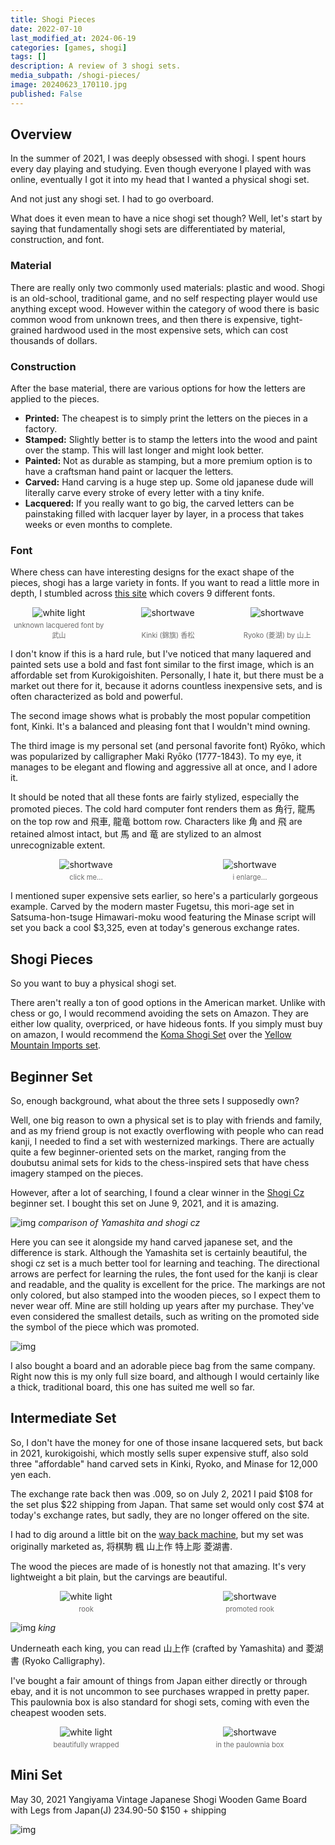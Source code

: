 ```yaml
---
title: Shogi Pieces
date: 2022-07-10
last_modified_at: 2024-06-19
categories: [games, shogi]
tags: []
description: A review of 3 shogi sets.
media_subpath: /shogi-pieces/
image: 20240623_170110.jpg
published: False
---
```


<style>
    .grid-2x2 {
        display: grid;
        grid-template-columns: 1fr 1fr;
        grid-template-rows: auto auto;
        column-gap: 20px; /* Keep horizontal gap */
        justify-items: center;
    }
    .grid-3x2 {
        display: grid;
        grid-template-columns: 1fr 1fr 1fr;
        grid-template-rows: auto auto;
        column-gap: 20px; /* Keep horizontal gap */
        justify-items: center;
    }
    .grid-container {
        justify-items: center;
    }
    .grid-container > div {
        display: flex;
        flex-direction: column;
        align-items: center;
        height: 100%; /* Ensure the div takes full height of the grid cell */
        justify-content: flex-end; /* Align items to the bottom */
    }
    .grid-container img {
        width: auto;
        max-width: 100%;
        height: auto;
        object-fit: cover;
        display: block;
        margin-bottom: 5px; /* Small margin to separate the image and caption */
    }
    .grid-container .caption em {
        display: block;
        text-align: center;
        font-style: normal;
        font-size: 80%;
        padding: 0;
        color: #6d6c6c;
    }
</style>
<!-- https://docs.google.com/presentation/d/1DyVI2AhRVRZL-5HEwd_T4rhr4eVUxzqTZ3qwWRviaFE/edit#slide=id.gdf86dbbcba_5_20 -->

## Overview
In the summer of 2021, I was deeply obsessed with shogi. I spent hours every day playing and studying. Even though everyone I played with was online, eventually I got it into my head that I wanted a physical shogi set.

And not just any shogi set. I had to go overboard.

What does it even mean to have a nice shogi set though? Well, let's start by saying that fundamentally shogi sets are differentiated by material, construction, and font.

### Material
There are really only two commonly used materials: plastic and wood. Shogi is an old-school, traditional game, and no self respecting player would use anything except wood. However within the category of wood there is basic common wood from unknown trees, and then there is expensive, tight-grained hardwood used in the most expensive sets, which can cost thousands of dollars.

### Construction
After the base material, there are various options for how the letters are applied to the pieces.
- **Printed:** The cheapest is to simply print the letters on the pieces in a factory. 
- **Stamped:** Slightly better is to stamp the letters into the wood and paint over the stamp. This will last longer and might look better.
- **Painted:** Not as durable as stamping, but a more premium option is to have a craftsman hand paint or lacquer the letters.
- **Carved:** Hand carving is a huge step up. Some old japanese dude will literally carve every stroke of every letter with a tiny knife.
- **Lacquered:** If you really want to go big, the carved letters can be painstaking filled with lacquer layer by layer, in a process that takes weeks or even months to complete.

### Font
Where chess can have interesting designs for the exact shape of the pieces, shogi has a large variety in fonts. If you want to read a little more in depth, I stumbled across [this site](https://en.i-tsu-tsu.co.jp/blog/shogi/948) which covers 9 different fonts.

<div class="grid-container grid-3x2">
    <div>
        <img src="kaede-b1-3_800x533.jpeg" alt="white light">
    </div>
    <div>
        <img src="koma-tjb-koumatsu-kinki-02_800x533.jpeg" alt="shortwave">
    </div>
    <div>
        <img src="20240624_202745.jpeg" alt="shortwave">
    </div>
    <div class="caption">
        <em>unknown lacquered font by 武山</em>
    </div>
    <div class="caption">
        <em>Kinki (錦旗) 香松</em>
    </div>
    <div class="caption">
        <em>Ryoko (菱湖) by 山上</em>
    </div>
</div>



I don't know if this is a hard rule, but I've noticed that many laquered and painted sets use a bold and fast font similar to the first image, which is an affordable set from Kurokigoishiten. Personally, I hate it, but there must be a market out there for it, because it adorns countless inexpensive sets, and is often characterized as bold and powerful.

The second image shows what is probably the most popular competition font, Kinki. It's a balanced and pleasing font that I wouldn't mind owning. 

The third image is my personal set (and personal favorite font) Ryōko, which was popularized by calligrapher Maki Ryōko (1777-1843). To my eye, it manages to be elegant and flowing and aggressive all at once, and I adore it.

It should be noted that all these fonts are fairly stylized, especially the promoted pieces. The cold hard computer font renders them as 角行, 龍馬 on the top row and 飛車, 龍竜 bottom row. Characters like 角 and 飛 are retained almost intact, but 馬 and 竜 are stylized to an almost unrecognizable extent.

<div class="grid-container grid-2x2">
    <div>
        <img src="fugetsusaku-himawarimoku-moriage-minasesyo-01_1500x1200.webp" alt="shortwave">
    </div>
    <div>
        <img src="fugetsusaku-himawarimoku-moriage-minasesyo-03_1500x1200.jpg" alt="shortwave">
    </div>
    <div class="caption">
        <em>click me...</em>
    </div>
    <div class="caption">
        <em>i enlarge...</em>
    </div>
</div>


I mentioned super expensive sets earlier, so here's a particularly gorgeous example. Carved by the modern master Fugetsu, this mori-age set in Satsuma-hon-tsuge Himawari-moku wood featuring the Minase script will set you back a cool $3,325, even at today's generous exchange rates.


## Shogi Pieces
So you want to buy a physical shogi set. 

There aren't really a ton of good options in the American market. Unlike with chess or go, I would recommend avoiding the sets on Amazon. They are either low quality, overpriced, or have hideous fonts. If you simply must buy on amazon, I would recommend the [Koma Shogi Set](https://www.amazon.com/Shogi-Japanese-Chess-Wooden-Pieces/dp/B07BB59942) over the [Yellow Mountain Imports set](https://www.amazon.com/Japanese-Wooden-Drawers-Traditional-Pieces/dp/B003UKEMSS).


## Beginner Set
So, enough background, what about the three sets I supposedly own?

Well, one big reason to own a physical set is to play with friends and family, and as my friend group is not exactly overflowing with people who can read kanji, I needed to find a set with westernized markings. There are actually quite a few beginner-oriented sets on the market, ranging from the doubutsu animal sets for kids to the chess-inspired sets that have chess imagery stamped on the pieces. 

However, after a lot of searching, I found a clear winner in the [Shogi Cz](https://shogi.cz/en/shop/white-box-japanese-chess-game-pieces-kanji-arrows/) beginner set. I bought this set on June 9, 2021, and it is amazing. 

![img](20240623_165851.jpg)
_comparison of Yamashita and shogi cz_

Here you can see it alongside my hand carved japanese set, and the difference is stark. Although the Yamashita set is certainly beautiful, the shogi cz set is a much better tool for learning and teaching. The directional arrows are perfect for learning the rules, the font used for the kanji is clear and readable, and the quality is excellent for the price. The markings are not only colored, but also stamped into the wooden pieces, so I expect them to never wear off. Mine are still holding up years after my purchase. They've even considered the smallest details, such as writing on the promoted side the symbol of the piece which was promoted.

![img](71hewklpFKL._SL1600_.jpg)

I also bought a board and an adorable piece bag from the same company. Right now this is my only full size board, and although I would certainly like a thick, traditional board, this one has suited me well so far.

## Intermediate Set
So, I don't have the money for one of those insane lacquered sets, but back in 2021, kurokigoishi, which mostly sells super expensive stuff, also sold three "affordable" hand carved sets in Kinki, Ryoko, and Minase for 12,000 yen each. 

The exchange rate back then was .009, so on July 2, 2021 I paid $108 for the set plus $22 shipping from Japan. That same set would only cost $74 at today's exchange rates, but sadly, they are no longer offered on the site. 

I had to dig around a little bit on the [way back machine](https://web.archive.org/web/20220628040329/http://shop.kurokigoishi.co.jp/en/item/1817), but my set was originally marketed as, 将棋駒 楓 山上作 特上彫 菱湖書. 

The wood the pieces are made of is honestly not that amazing. It's very lightweight a bit plain, but the carvings are beautiful.


<div class="grid-container grid-2x2">
    <div>
        <img src="20240623_170129.jpg" alt="white light">
    </div>
    <div>
        <img src="20240623_170137.jpg" alt="shortwave">
    </div>
    <div class="caption">
        <em>rook</em>
    </div>
    <div class="caption">
        <em>promoted rook</em>
    </div>
</div>

![img](20240623_170120.jpg)
_king_

Underneath each king, you can read 山上作 (crafted by Yamashita) and 菱湖書 (Ryoko Calligraphy).

I've bought a fair amount of things from Japan either directly or through ebay, and it is not uncommon to see purchases wrapped in pretty paper. This paulownia box is also standard for shogi sets, coming with even the cheapest wooden sets.

<div class="grid-container grid-2x2">
    <div>
        <img src="20210707_190630.jpg" alt="white light">
    </div>
    <div>
        <img src="20210707_190840.jpg" alt="shortwave">
    </div>
    <div class="caption">
        <em>beautifully wrapped</em>
    </div>
    <div class="caption">
        <em>in the paulownia box</em>
    </div>
</div>

## Mini Set
May 30, 2021
Yangiyama Vintage Japanese Shogi Wooden Game Board with Legs from Japan(J)
234.90-50 
$150 + shipping

![img](4a3c9573-bfae-46bb-86e5-89e93591954a.png)
